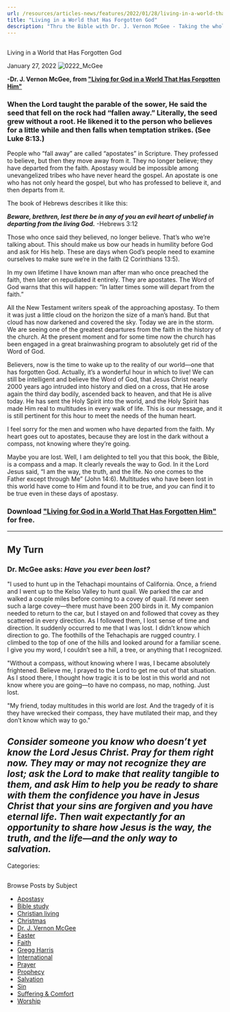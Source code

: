 ```yaml
---
url: /resources/articles-news/features/2022/01/28/living-in-a-world-that-has-forgotten-god
title: "Living in a World that Has Forgotten God"
description: "Thru the Bible with Dr. J. Vernon McGee - Taking the whole Word to the whole world"
---
```







## 
 Living in a World that Has Forgotten God


January 27, 2022
![](https://ttb.org/images/default-source/features-and-news/0222_mcgee8c28f77c-44af-4b17-b7d4-e761fe3e7ff5.jpg?sfvrsn=2c221816_1 "0222_McGee")




**-Dr. J. Vernon McGee, from ["Living for God in a World That Has Forgotten Him"](/docs/default-source/booklets/ttb_living-for-god-in-a-world-that-has-forgotten-him.pdf?sfvrsn=352c1816_2)**

### When the Lord taught the parable of the sower, He said the seed that fell on the rock had “fallen away.” Literally, the seed grew without a root. He likened it to the person who believes for a little while and then falls when temptation strikes. (See Luke 8:13.)

People who “fall away” are called “apostates” in Scripture. They professed to believe, but then they move away from it. They no longer believe; they have departed from the faith. Apostasy would be impossible among unevangelized tribes who have never heard the gospel. An apostate is one who has not only heard the gospel, but who has professed to believe it, and then departs from it. 

The book of Hebrews describes it like this: 

***Beware, brethren, lest there be in any of you an evil heart of unbelief in departing from the living God.*** -Hebrews 3:12

Those who once said they believed, no longer believe. That’s who we’re talking about. This should make us bow our heads in humility before God and ask for His help. These are days when God’s people need to examine ourselves to make sure we’re in the faith (2 Corinthians 13:5).

In my own lifetime I have known man after man who once preached the faith, then later on repudiated it entirely. They are apostates. The Word of God warns that this will happen: “In latter times some will depart from the faith.” 

All the New Testament writers speak of the approaching apostasy. To them it was just a little cloud on the horizon the size of a man’s hand. But that cloud has now darkened and covered the sky. Today we are in the storm. We are seeing one of the greatest departures from the faith in the history of the church. At the present moment and for some time now the church has been engaged in a great brainwashing program to absolutely get rid of the Word of God.

Believers, now is the time to wake up to the reality of our world—one that has forgotten God. Actually, it’s a wonderful hour in which to live! We can still be intelligent and believe the Word of God, that Jesus Christ nearly 2000 years ago intruded into history and died on a cross, that He arose again the third day bodily, ascended back to heaven, and that He is alive today. He has sent the Holy Spirit into the world, and the Holy Spirit has made Him real to multitudes in every walk of life. This is our message, and it is still pertinent for this hour to meet the needs of the human heart.

I feel sorry for the men and women who have departed from the faith. My heart goes out to apostates, because they are lost in the dark without a compass, not knowing where they’re going.

Maybe you are lost. Well, I am delighted to tell you that this book, the Bible, is a compass and a map. It clearly reveals the way to God. In it the Lord Jesus said, “I am the way, the truth, and the life. No one comes to the Father except through Me” (John 14:6). Multitudes who have been lost in this world have come to Him and found it to be true, and *you* can find it to be true even in these days of apostasy.

### Download ["Living for God in a World That Has Forgotten Him"](/docs/default-source/booklets/ttb_living-for-god-in-a-world-that-has-forgotten-him.pdf?sfvrsn=352c1816_2) for free.



---

## My Turn

### Dr. McGee asks: *Have you ever been lost?*

"I used to hunt up in the Tehachapi mountains of California. Once, a friend and I went up to the Kelso Valley to hunt quail. We parked the car and walked a couple miles before coming to a covey of quail. I’d never seen such a large covey—there must have been 200 birds in it. My companion needed to return to the car, but I stayed on and followed that covey as they scattered in every direction. As I followed them, I lost sense of time and direction. It suddenly occurred to me that I was lost. I didn’t know which direction to go. The foothills of the Tehachapis are rugged country. I climbed to the top of one of the hills and looked around for a familiar scene. I give you my word, I couldn’t see a hill, a tree, or anything that I recognized. 

"Without a compass, without knowing where I was, I became absolutely frightened. Believe me, I prayed to the Lord to get me out of that situation. As I stood there, I thought how tragic it is to be lost in this world and not know where you are going—to have no compass, no map, nothing. Just lost.

"My friend, today multitudes in this world are *lost.* And the tragedy of it is they have wrecked their compass, they have mutilated their map, and they don’t know which way to go." 

## *Consider someone you know who doesn’t yet know the Lord Jesus Christ. Pray for them right now. They may or may not recognize they are lost; ask the Lord to make that reality tangible to them, and ask Him to help you be ready to share with them the confidence you have in Jesus Christ that your sins are forgiven and you have eternal life. Then wait expectantly for an opportunity to share how Jesus is the way, the truth, and the life—and the only way to salvation.*



Categories: 









## 
 Browse Posts by Subject


* [Apostasy](/resources/articles-news/-in-tags/tags/Apostasy)
* [Bible study](/resources/articles-news/-in-tags/tags/Bible-study)
* [Christian living](/resources/articles-news/-in-tags/tags/Christian-living)
* [Christmas](/resources/articles-news/-in-tags/tags/Christmas)
* [Dr. J. Vernon McGee](/resources/articles-news/-in-tags/tags/Dr-J-Vernon-McGee)
* [Easter](/resources/articles-news/-in-tags/tags/easter)
* [Faith](/resources/articles-news/-in-tags/tags/Faith)
* [Gregg Harris](/resources/articles-news/-in-tags/tags/Gregg-Harris)
* [International](/resources/articles-news/-in-tags/tags/International)
* [Prayer](/resources/articles-news/-in-tags/tags/prayer)
* [Prophecy](/resources/articles-news/-in-tags/tags/Prophecy)
* [Salvation](/resources/articles-news/-in-tags/tags/Salvation)
* [Sin](/resources/articles-news/-in-tags/tags/sin)
* [Suffering & Comfort](/resources/articles-news/-in-tags/tags/Suffering-Comfort)
* [Worship](/resources/articles-news/-in-tags/tags/worship)






